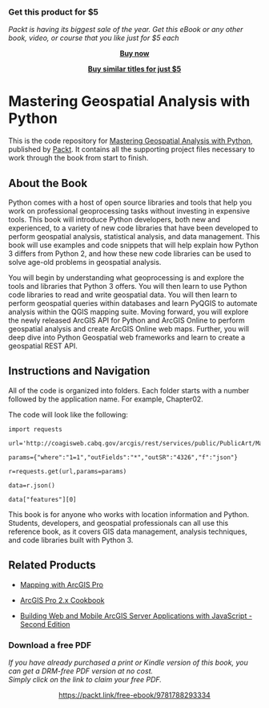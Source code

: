 
### Get this product for $5

<i>Packt is having its biggest sale of the year. Get this eBook or any other book, video, or course that you like just for $5 each</i>


<b><p align='center'>[Buy now](https://packt.link/9781788293334)</p></b>


<b><p align='center'>[Buy similar titles for just $5](https://subscription.packtpub.com/search)</p></b>


# Mastering Geospatial Analysis with Python
This is the code repository for [Mastering Geospatial Analysis with Python](https://www.packtpub.com/application-development/mastering-geospatial-analysis-python?utm_source=github&utm_medium=repository&utm_campaign=9781788293334), published by [Packt](https://www.packtpub.com/?utm_source=github). It contains all the supporting project files necessary to work through the book from start to finish.
## About the Book
Python comes with a host of open source libraries and tools that help you work on professional geoprocessing tasks without investing in expensive tools. This book will introduce Python developers, both new and experienced, to a variety of new code libraries that have been developed to perform geospatial analysis, statistical analysis, and data management. This book will use examples and code snippets that will help explain how Python 3 differs from Python 2, and how these new code libraries can be used to solve age-old problems in geospatial analysis.

You will begin by understanding what geoprocessing is and explore the tools and libraries that Python 3 offers. You will then learn to use Python code libraries to read and write geospatial data. You will then learn to perform geospatial queries within databases and learn PyQGIS to automate analysis within the QGIS mapping suite. Moving forward, you will explore the newly released ArcGIS API for Python and ArcGIS Online to perform geospatial analysis and create ArcGIS Online web maps. Further, you will deep dive into Python Geospatial web frameworks and learn to create a geospatial REST API.

## Instructions and Navigation
All of the code is organized into folders. Each folder starts with a number followed by the application name. For example, Chapter02.



The code will look like the following:
```
import requests

url='http://coagisweb.cabq.gov/arcgis/rest/services/public/PublicArt/MapServer/0/query'

params={"where":"1=1","outFields":"*","outSR":"4326","f":"json"}

r=requests.get(url,params=params)

data=r.json()

data["features"][0]
```

This book is for anyone who works with location information and Python. Students, developers, and geospatial professionals can all use this reference book, as it covers GIS data management, analysis techniques, and code libraries built with Python 3.

## Related Products
* [Mapping with ArcGIS Pro](https://www.packtpub.com/application-development/mapping-arcgis-pro?utm_source=github&utm_medium=repository&utm_campaign=9781788298001)

* [ArcGIS Pro 2.x Cookbook](https://www.packtpub.com/application-development/arcgis-pro-2x-cookbook?utm_source=github&utm_medium=repository&utm_campaign=9781788299039)

* [Building Web and Mobile ArcGIS Server Applications with JavaScript - Second Edition](https://www.packtpub.com/application-development/building-web-and-mobile-arcgis-server-applications-javascript-second-edition?utm_source=github&utm_medium=repository&utm_campaign=9781787280526)
### Download a free PDF

 <i>If you have already purchased a print or Kindle version of this book, you can get a DRM-free PDF version at no cost.<br>Simply click on the link to claim your free PDF.</i>
<p align="center"> <a href="https://packt.link/free-ebook/9781788293334">https://packt.link/free-ebook/9781788293334 </a> </p>